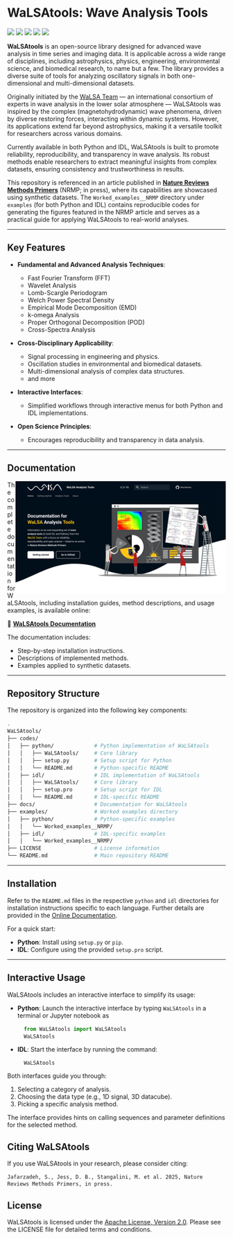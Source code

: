 # WaLSAtools: Wave Analysis Tools

<p align="left">
    <a href="#"><img src="https://img.shields.io/badge/WaLSAtools-v1.0-0066cc"></a> 
    <a href="https://walsa.team" target="_blank"><img src="https://img.shields.io/badge/copyright-WaLSA%20Team-000d1a"></a>
    <a href="https://walsa.tools/license"><img src="https://img.shields.io/badge/license-Apache%202.0-green"></a>
    <a href="#"><img src="https://zenodo.org/badge/DOI/zenodo:%20tbd.svg"></a> 
    <a href="https://github.com/WaLSAteam/WaLSAtools/actions/workflows/ci.yml"><img src="https://github.com/WaLSAteam/WaLSAtools/workflows/docs/badge.svg"></a>
</p>

**WaLSAtools** is an open-source library designed for advanced wave analysis in time series and imaging data. It is applicable across a wide range of disciplines, including astrophysics, physics, engineering, environmental science, and biomedical research, to name but a few. The library provides a diverse suite of tools for analyzing oscillatory signals in both one-dimensional and multi-dimensional datasets.

Originally initiated by the [WaLSA Team](https://WaLSA.team) — an international consortium of experts in wave analysis in the lower solar atmosphere — WaLSAtools was inspired by the complex (magnetohydrodynamic) wave phenomena, driven by diverse restoring forces, interacting within dynamic systems. However, its applications extend far beyond astrophysics, making it a versatile toolkit for researchers across various domains.

Currently available in both Python and IDL, WaLSAtools is built to promote reliability, reproducibility, and transparency in wave analysis. Its robust methods enable researchers to extract meaningful insights from complex datasets, ensuring consistency and trustworthiness in results.

This repository is referenced in an article published in [**Nature Reviews Methods Primers**](https://www.nature.com/nrmp/) (NRMP; in press), where its capabilities are showcased using synthetic datasets. The `Worked_examples__NRMP` directory under `examples` (for both Python and IDL) contains reproducible codes for generating the figures featured in the NRMP article and serves as a practical guide for applying WaLSAtools to real-world analyses.

---

## **Key Features**

- **Fundamental and Advanced Analysis Techniques**:
  - Fast Fourier Transform (FFT)
  - Wavelet Analysis
  - Lomb-Scargle Periodogram
  - Welch Power Spectral Density
  - Empirical Mode Decomposition (EMD)
  - k-omega Analysis
  - Proper Orthogonal Decomposition (POD)
  - Cross-Spectra Analysis

- **Cross-Disciplinary Applicability**:
  - Signal processing in engineering and physics.
  - Oscillation studies in environmental and biomedical datasets.
  - Multi-dimensional analysis of complex data structures.
  - and more

- **Interactive Interfaces**:
  - Simplified workflows through interactive menus for both Python and IDL implementations.

- **Open Science Principles**:
  - Encourages reproducibility and transparency in data analysis.

---

## **Documentation**

<a href="https://WaLSA.tools" target="_blank"><img align="right" src="docs/images/misc/WaLSAtool_documentation_screenshot.jpg" alt="WaLSAtools Documentation Screenshot" width="485" height="auto" /></a>

The complete documentation for WaLSAtools, including installation guides, method descriptions, and usage examples, is available online:

📖 **[WaLSAtools Documentation](https://WaLSA.tools)**

The documentation includes:
- Step-by-step installation instructions.
- Descriptions of implemented methods.
- Examples applied to synthetic datasets.

---

## **Repository Structure**

The repository is organized into the following key components:
```bash
.
WaLSAtools/
├── codes/
│   ├── python/             # Python implementation of WaLSAtools
│   │   ├── WaLSAtools/     # Core library
│   │   ├── setup.py        # Setup script for Python
│   │   └── README.md       # Python-specific README
│   ├── idl/                # IDL implementation of WaLSAtools
│   │   ├── WaLSAtools/     # Core library
│   │   ├── setup.pro       # Setup script for IDL
│   │   └── README.md       # IDL-specific README
├── docs/                   # Documentation for WaLSAtools
├── examples/               # Worked examples directory
│   ├── python/             # Python-specific examples
│   │   └── Worked_examples__NRMP/
│   ├── idl/                # IDL-specific examples
│   │   └── Worked_examples__NRMP/
├── LICENSE                 # License information
└── README.md               # Main repository README
```
---

## **Installation**

Refer to the `README.md` files in the respective `python` and `idl` directories for installation instructions specific to each language. Further details are provided in the [Online Documentation](https://WaLSA.tools).

For a quick start:
- **Python**: Install using `setup.py` or `pip`.
- **IDL**: Configure using the provided `setup.pro` script.

---

## **Interactive Usage**

WaLSAtools includes an interactive interface to simplify its usage:
- **Python**: Launch the interactive interface by typing `WaLSAtools` in a terminal or Jupyter notebook as
  ```python
    from WaLSAtools import WaLSAtools
    WaLSAtools
  ```
- **IDL**: Start the interface by running the command:
  ```idl
    WaLSAtools
  ```

Both interfaces guide you through:
1.	Selecting a category of analysis.
2.	Choosing the data type (e.g., 1D signal, 3D datacube).
3.	Picking a specific analysis method.

The interface provides hints on calling sequences and parameter definitions for the selected method.

## **Citing WaLSAtools**

If you use WaLSAtools in your research, please consider citing:
```
Jafarzadeh, S., Jess, D. B., Stangalini, M. et al. 2025, Nature Reviews Methods Primers, in press.
```
## **License**

WaLSAtools is licensed under the [Apache License, Version 2.0](http://www.apache.org/licenses/LICENSE-2.0).
Please see the LICENSE file for detailed terms and conditions.
